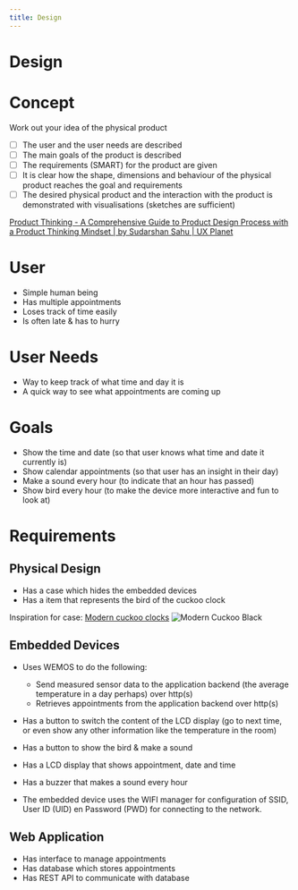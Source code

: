```yaml
---
title: Design
---
```

# Design

# **Concept**

Work out your idea of the physical product

- [ ]  The user and the user needs are described
- [ ]  The main goals of the product is described
- [ ]  The requirements (SMART) for the product are given
- [ ]  It is clear how the shape, dimensions and behaviour of the physical product reaches the goal and requirements
- [ ]  The desired physical product and the interaction with the product is demonstrated with visualisations (sketches are sufficient)

[Product Thinking - A Comprehensive Guide to Product Design Process with a Product Thinking Mindset | by Sudarshan Sahu | UX Planet](https://uxplanet.org/product-thinking-a-comprehensive-guide-to-product-design-process-with-a-product-thinking-mindset-7cfaa6a569d7)

# User

- Simple human being
- Has multiple appointments
- Loses track of time easily
- Is often late & has to hurry

# User Needs

- Way to keep track of what time and day it is
- A quick way to see what appointments are coming up

# Goals

- Show the time and date (so that user knows what time and date it currently is)
- Show calendar appointments (so that user has an insight in their day)
- Make a sound every hour (to indicate that an hour has passed)
- Show bird every hour (to make the device more interactive and fun to look at)

# Requirements

## Physical Design

- Has a case which hides the embedded devices
- Has a item that represents the bird of the cuckoo clock

Inspiration for case:
[Modern cuckoo clocks](https://www.home-designing.com/unique-modern-style-cuckoo-wall-clocks-for-sale)
![Modern Cuckoo Black](https://i0.wp.com/www.thelindentreedecor.co.uk/wp-content/uploads/2022/05/F6D89CD7-9718-42D1-A55B-4D6E639A79F3.jpeg?fit=777%2C573&ssl=1)

## Embedded Devices

- Uses WEMOS to do the following:

  - Send measured sensor data to the application backend (the average temperature in a day perhaps) over http(s)
  - Retrieves appointments from the application backend over http(s)
- Has a button to switch the content of the LCD display (go to next time, or even show any other information like the temperature in the room)
- Has a button to show the bird & make a sound
- Has a LCD display that shows appointment, date and time
- Has a buzzer that makes a sound every hour
- The embedded device uses the WIFI manager for configuration of SSID, User ID (UID) en Password (PWD) for connecting to the network.

## Web Application

- Has interface to manage appointments
- Has database which stores appointments
- Has REST API to communicate with database
